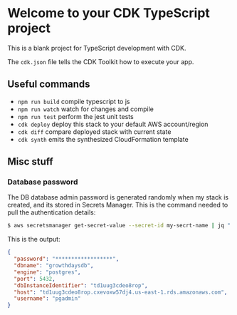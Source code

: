 # Welcome to your CDK TypeScript project

This is a blank project for TypeScript development with CDK.

The `cdk.json` file tells the CDK Toolkit how to execute your app.

## Useful commands

* `npm run build`   compile typescript to js
* `npm run watch`   watch for changes and compile
* `npm run test`    perform the jest unit tests
* `cdk deploy`      deploy this stack to your default AWS account/region
* `cdk diff`        compare deployed stack with current state
* `cdk synth`       emits the synthesized CloudFormation template

## Misc stuff

### Database password

The DB database admin password is generated randomly when my stack is created, and its stored in Secrets Manager. This is the command needed to pull the authentication details:

```bash
$ aws secretsmanager get-secret-value --secret-id my-secrt-name | jq ".SecretString | fromjson"
```

This is the output:

```json
{
  "password": "******************",
  "dbname": "growthdaysdb",
  "engine": "postgres",
  "port": 5432,
  "dbInstanceIdentifier": "td1uug3cdeo8rop",
  "host": "td1uug3cdeo8rop.cxevoxw57dj4.us-east-1.rds.amazonaws.com",
  "username": "pgadmin"
}

```